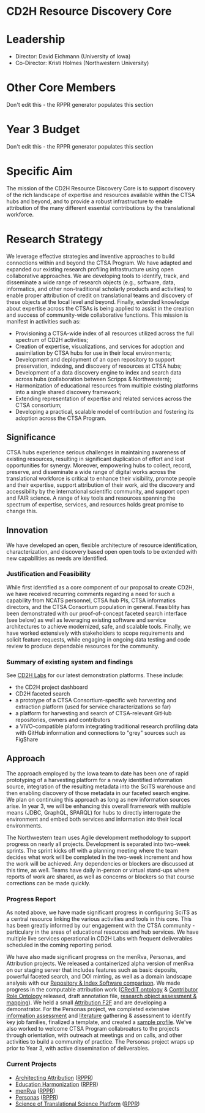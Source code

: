 # CD2H Resource Discovery Core

# Leadership
* Director: David Eichmann (University of Iowa)
* Co-Director: Kristi Holmes (Northwestern University)

# Other Core Members
Don't edit this - the RPPR generator populates this section

# Year 3 Budget
Don't edit this - the RPPR generator populates this section

# Specific Aim

The mission of the CD2H Resource Discovery Core is to support discovery of the rich landscape of expertise and resources available within the CTSA hubs and beyond, and to provide a robust infrastructure to enable attribution of the many different essential contributions by the translational workforce.

# Research Strategy
We leverage effective strategies and inventive approaches to build connections within and beyond the CTSA Program. We have adapted and expanded our existing research profiling infrastructure using open collaborative approaches. We are developing tools to identify, track, and disseminate a wide range of research objects (e.g., software, data, informatics, and other non-traditional scholarly products and activities) to enable proper attribution of credit on translational teams and discovery of these objects at the local level and beyond. Finally, extended knowledge about expertise across the CTSAs is being applied to assist in the creation and success of community-wide collaborative functions. This mission is manifest in activities such as:
* Provisioning a CTSA-wide index of all resources utilized across the full spectrum of CD2H activities;
* Creation of expertise, visualizations, and services for adoption and assimilation by CTSA hubs for use in
their local environments;
* Development and deployment of an open repository to support preservation, indexing, and discovery of resources at CTSA hubs; 
* Development of a data discovery engine to index and search data across hubs (collaboration between Scripps & Northwestern);
* Harmonization of educational resources from multiple existing platforms into a single shared discovery framework;
* Extending representation of expertise and related services across the CTSA consortium;
* Developing a practical, scalable model of contribution and fostering its adoption across the CTSA
Program.

## Significance
CTSA hubs experience serious challenges in maintaining awareness of existing resources, resulting in significant duplication of effort and lost opportunities for synergy. Moreover, empowering hubs to collect, record, preserve, and disseminate a wide range of digital works across the translational workforce is critical to enhance their visibility, promote people and their expertise, support attribution of their work, aid the discovery and accessibility by the international scientific community, and support open and FAIR science. A range of key tools and resources spanning the spectrum of expertise, services, and resources holds great promise to change this.

## Innovation
We have developed an open, flexible architecture of resource identification, characterization, and discovery based open open tools to be extended with new capabilities as needs are identified. 

### Justification and Feasibility
While first identified as a core component of our proposal to create CD2H, we have received recurring comments regarding a need for such a capability from NCATS personnel, CTSA hub PIs, CTSA informatics directors, and the CTSA Consortium population in general. Feasiblity has been demonstrated with our proof-of-concept faceted search interface (see below) as well as leveraging existing software and service architectures to achieve modernized, safe, and scalable tools.  Finally, we have worked extensively with stakeholders to scope requirements and solicit feature requests, while engaging in ongoing data testing and code review to produce dependable resources for the community.

### Summary of existing system and findings
See [CD2H Labs](http://labs.cd2h.org/labs/) for our latest demonstration platforms. These include:
* the CD2H project dashboard
* CD2H faceted search
* a prototype of a CTSA Consortium-specific web harvesting and extraction platform (used for service characterizations so far)
* a platform for harvesting and search of CTSA-relevant GitHub repositories, owners and contributors
* a VIVO-compatible plaform integrating traditional research profiling data with GitHub information and connections to "grey" sources such as FigShare

## Approach
The approach employed by the Iowa team to date has been one of rapid prototyping of a harvesting platform for a newly identified information source, integration of the resulting metadata into the SciTS warehouse and then enabling discovery of those metadata in our faceted search engine. We plan on continuing this approach as long as new information sources arise. In year 3, we will be enhancing this overall framework with multiple means (JDBC, GraphQL, SPARQL) for hubs to directly interrogate the environment and embed both services and information into their local environments.

The Northwestern team uses Agile development methodology to support progress on nearly all projects. Development is separated into two-week sprints. The sprint kicks off with a planning meeting where the team decides what work will be completed in the two-week increment and how the work will be achieved. Any dependencies or blockers are discussed at this time, as well.  Teams have daily in-person or virtual stand-ups where reports of work are shared, as well as concerns or blockers so that course corrections can be made quickly. 

### Progress Report
As noted above, we have made significant progress in configuring SciTS as a central resource linking the various activities and tools in this core. This has been greatly informed by our engagement with the CTSA community - particulary in the areas of educational resources and hub services. We have multiple live services operational in CD2H Labs with frequent deliverables scheduled in the coming reporting period.

We have also made significant progress on the menRva, Personas, and Attribution projects. We released a containerized alpha version of menRva on our staging server that includes features such as basic deposits, powerful faceted search, and DOI minting, as well as a domain landscape analysis with our [Repository & Index Software comparison](https://github.com/data2health/repository-and-index-software). We made progress in the computable attribution work ([CRedIT ontology](https://github.com/data2health/credit-ontology) & [Contributor Role Ontology](https://github.com/data2health/contributor-role-ontology) released, draft annotation file, [research object assessment & mapping](https://docs.google.com/spreadsheets/d/1Mw8gK2NUGM8po7GGRtJTShRM2QNFoR19VJrjQuVCDW8/edit#gid=1619162717)). We held a small [Attribution F2F](https://docs.google.com/document/d/14usojjGshNBCXQ6oEtIFbpV3nGWmhWm_6KD1kOkIV7Q/edit) and are developing a demonstrator. For the Personas project, we completed extensive [information assessment](https://docs.google.com/spreadsheets/d/1SiBgnnKfhIMMLuUBBVpY0nF3ivU4ynG3uDELu7DpzKA/edit#gid=1518217027) and [literature](https://drive.google.com/drive/folders/1QRVwKfvjDNizvMrvWLkD-BHr2UMIeWzF) gathering & assessment to identify key job families, finalized a template, and created a [sample profile](https://drive.google.com/file/d/1rBqkHNqFO0nZyZdCgP3I3F_zf4Pwap7P/view). We've also worked to welcome CTSA Program collabroators to the projects through orientation, with outreach at meetings and on calls, and other activities to build a community of practice. The Personas project wraps up prior to Year 3, with active dissemination of deliverables. 

### Current Projects

* [Architecting Attribution](https://github.com/data2health/architecting_attribution) ([RPPR](https://github.com/data2health/architecting_attribution/blob/master/RPPR.md))
* [Education Harmonization](https://github.com/data2health/edu-harmonization) ([RPPR](https://github.com/data2health/edu-harmonization/blob/master/RPPR.md))
* [menRva](https://github.com/data2health/menRva) ([RPPR](https://github.com/data2health/menRva/blob/master/RPPR.md))
* [Personas](https://github.com/data2health/CTS-Personas) ([RPPR](https://github.com/data2health/CTS-Personas/blob/master/RPPR.md))
* [Science of Translational Science Platform](https://github.com/data2health/scits-platform) ([RPPR](https://github.com/data2health/scits-platform/blob/master/RPPR.md))
